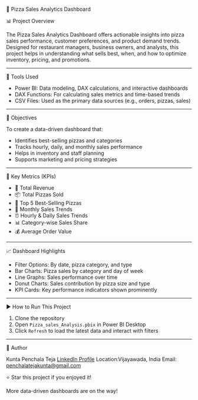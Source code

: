  🍕 Pizza Sales Analytics Dashboard

 📊 Project Overview

The Pizza Sales Analytics Dashboard offers actionable insights into pizza sales performance, customer preferences, and product demand trends. Designed for restaurant managers, business owners, and analysts, this project helps in understanding what sells best, when, and how to optimize inventory, pricing, and promotions.

---

 🔧 Tools Used

* Power BI: Data modeling, DAX calculations, and interactive dashboards
* DAX Functions: For calculating sales metrics and time-based trends
* CSV Files: Used as the primary data sources (e.g., orders, pizzas, sales)

---

 🎯 Objectives

To create a data-driven dashboard that:

* Identifies best-selling pizzas and categories
* Tracks hourly, daily, and monthly sales performance
* Helps in inventory and staff planning
* Supports marketing and pricing strategies

---

 📌 Key Metrics (KPIs)

* 🍕 Total Revenue
* 📦 Total Pizzas Sold
* 🥇 Top 5 Best-Selling Pizzas
* 📆 Monthly Sales Trends
* ⏰ Hourly & Daily Sales Trends
* 📊 Category-wise Sales Share
* 💰 Average Order Value

---

 📈 Dashboard Highlights

* Filter Options: By date, pizza category, and type
* Bar Charts: Pizza sales by category and day of week
* Line Graphs: Sales performance over time
* Donut Charts: Sales contribution by pizza size and type
* KPI Cards: Key performance indicators shown prominently

---

▶️ How to Run This Project

1. Clone the repository
2. Open `Pizza_sales_Analysis.pbix` in Power BI Desktop
3. Click `Refresh` to load the latest data and interact with filters

---
👤 Author

Kunta Penchala Teja
[LinkedIn Profile](https://www.linkedin.com/in/penchala-teja-kunta)
Location:Vijayawada, India
Email: [penchalatejakunta@gmail.com](mailto:penchalatejakunta@gmail.com)

⭐ Star this project if you enjoyed it!

More data-driven dashboards are on the way!
